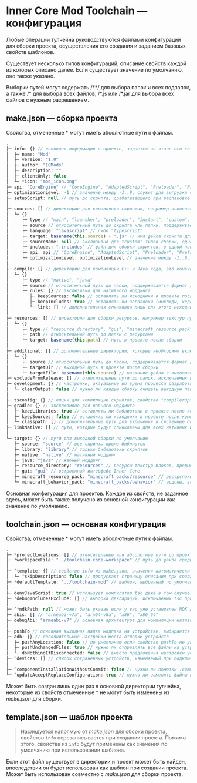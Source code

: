 # Inner Core Mod Toolchain — конфигурация

Любые операции тулчейна руководствуются файлами конфигураций для сборки проекта, осуществления его создания и заданием базовых свойств шаблонов.

Существует несколько типов конфигураций, описание свойств каждой из которых описано далее. Если существует значение по умолчанию, оно также указано.

Выборки путей могут содержать /\*\*/ для выбора папок и всех подпапок, а также /\* для выбора всех файлов, /\*.js или /\*.jar для выбора всех файлов с нужным разрешением.

## make.json — сборка проекта

Свойства, отмеченные \* могут иметь абсолютные пути к файлам.

```js
.
├─ info: {} // основная информация о проекте, задается на этапе его создания
│  ├─ name: "Mod"
│  ├─ version: "1.0"
│  ├─ author: "ICMods"
│  ├─ description: ""
│  ├─ clientOnly: false
│  └─ *icon: "mod_icon.png"
├─ api: "CoreEngine" // "CoreEngine", "AdaptedScript", "Preloader", "PrefsWinAPI", "Instant"
├─ optimizationLevel: -1 // значение между -1..9, служит для выгрузки скриптов из памяти
├─ setupScript: null // путь до скрипта, срабатывающего при распаковке архива проекта в мод браузере
│
├─ sources: [] // директории для компиляции скриптов, например основного скрипта для запуска или main.js
│  └─ {}
│     ├─ type // "main", "launcher", "preloader", "instant", "custom", "library"
│     ├─ source // относительный путь до скрипта или папки, поддерживается формат /* для включения подпапок в папке
│     ├─ language: "javascript" // либо "typescript"
│     ├─ target: basename(this.source) + ".js" // имя файла скрипта для выходной компиляции
│     ├─ sourceName: null // экслюзивно для "custom" типов сборки, однако имя скрипта также отображается, например, и при ошибках
│     ├─ includes: ".includes" // файл для сборки скриптов, в одной папке их может быть несколько
│     ├─ api: api // "CoreEngine", "AdaptedScript", "Preloader", "PrefsWinAPI"
│     └─ optimizationLevel: optimizationLevel // значение между -1..9, служит для выгрузки скриптов из памяти
│
├─ compile: [] // директории для компиляции C++ и Java кода, это конечно, не означает что вы можете просто взять исходный код с Forge, однако это не менее интересная вещь
│  └─ {}
│     ├─ type // "native", "java"
│     ├─ source // относительный путь до папки, поддерживается формат /* для включения подпапок в папке
│     └─ rules: {} // экслюзивно для нативного моддинга
│        ├─ keepSources: false // оставлять ли исходники в проекте после компиляции
│        ├─ keepIncludes: true // оставлять ли заголовки (инклюды, хедеры) в проекте после компиляции
│        └─ link: [] // дополнительная слинковка лишь для этого исходника
│
├─ resources: [] // директории для сборки ресурсов, например текстур предметов или интерфейса
│  └─ {}
│     ├─ type // "resource_directory", "gui", "minecraft_resource_pack", "minecraft_behavior_pack"
│     ├─ path // относительный путь до папки с ресурсами
│     └─ target: basename(this.path) // путь в проекте после сборки
│
├─ additional: [] // дополнительные директории, которые необходимо включить в проект после сборки
│  └─ {}
│     ├─ source // относительный путь до папки, поддерживается формат /* для включения подпапок в папке
│     ├─ targetDir // выходной путь в проекте после сборки
│     └─ targetFile: basename(this.source) // название файла в выходной папке, добавляется в конец пути
├─ excludeFromRelease: [] // относительные пути до папок, исключаемых из проекта при сборке в релиз, поддерживается формат /* для включения подпапок в папке
├─ development: {} // настройки, актуальные во время процесса разработки для сокращения времени сборки
│  └─ clearOutput: false // нужно ли каждую сборку очищать выходную папку output/, в противном случае она будет очищена лишь при сборке мода в релиз
│
├─ tsconfig: {} // опции для компиляции скриптов, свойство "compilerOptions" вашего tsconfig.json; используйте IntelliSense в этом файле или выполните tsc --all для получения их списка
├─ gradle: {} // эксклюзивно для жабного моддинга
│  ├─ keepLibraries: true // оставлять ли библиотеки в проекте после компиляции
│  ├─ keepSources: false // оставлять ли исходники в проекте после компиляции
│  └─ classpath: [] // дополнительные пути для включения в системные библиотеки, они не будут включены в сам архив
├─ linkNative: [] // пути, которые будут слинкованы для всех нативных исходников
│
└─ target: {} // пути для выходной сборки по умолчанию
   ├─ source: "source" // все скрипты кроме библиотек
   ├─ library: "library" // только библиотеки скриптов
   ├─ native: "native" // нативный моддинг
   ├─ java: "java" // жабный моддинг
   ├─ resource_directory: "resources" // ресурсы текстур блоков, предметов и различных атласов
   ├─ gui: "gui" // встроенный интерфейс Inner Core
   ├─ minecraft_resource_pack: "minecraft_packs/resource" // ресурспаки, включаемые в игру после входа в мир
   └─ minecraft_behavior_pack: "minecraft_packs/behavior" // аддоны, включаемые в игру после входа в мир
```

Основная конфигурация для проектов. Каждое из свойств, не заданное здесь, может быть также получено из основной конфигурации как значение по умолчанию.

## toolchain.json — основная конфигурация

Свойства, отмеченные \* могут иметь абсолютные пути к файлам.

```js
.
├─ *projectLocations: [] // относительные или абсолютные пути до проектов, сканируется вся папка на наличие конфигураций make.json и template.json
├─ *workspaceFile: "../toolchain.code-workspace" // путь до файла среды, эксклюзивно для Visual Studio Code, в него добавляются все открытые и созданные проекты
│
├─ ^template: {} // свойство info из make.json, значения автоматически заполняются при создании проекта, перезаписывает свойства из шаблона если они заданы и там
│  └─ ^skipDescription: false // пропускает страницу описания при создании проекта из шаблона, т.е. будет достаточно лишь ввести имя, остальные свойства будут взяты из шаблона или перезаписаны свойствами
├─ *defaultTemplate: "../toolchain-mod" // шаблон, выбранный по умолчанию при создании проекта, может быть относительным или абсолютным путем до него
│
├─ denyJavaScript: true // использует компилятор tsc даже в том случае, если в проекте используется исключительно JavaScript
├─ *debugIncludesExclude: [] // выборка деклараций, исключаемых tsc при компиляции во время разработки, помогает сократить ее время; если путь не найден, будет совершена повторная попытка уже с абсолютным вариантом
│
├─ ^*ndkPath: null // может быть указан если у вас уже установлен NDK для компиляции нативного кода, рекомендуется использовать версию r16b; по умолчанию поиск компилятора будет осуществлен в PATH или установлен самим тулчейном
├─ abis: [] // "armeabi-v7a", "arm64-v8a", "x86", "x86_64"
├─ debugAbi: "armeabi-v7" // основная архитектура для компиляции нативного кода во время разработки
│
├─ pushTo // основная выходная папка модпака на устройстве, выбирается при любом подключении; путь в тулчейне до модпака, в мейке до самого мода
├─ adb: {} // дополнительные настройки моста отладки устройств
│  ├─ pushAnyLocation: false // по умолчанию если свойство pushTo не указывает на установку пака Inner Core, будет выдано предупреждение на отправку в странную локацию; эта настройка отключает его
│  ├─ pushUnchangedFiles: true // нужно ли отправлять все файлы на устройство, либо же только измененные
│  └─ doNothingIfDisconnected: false // вместо предложения настройки устройства в консоли просто завершает процесс сборки если ни одного устройства не подключено
├─ ^devices: [] // список сохраненных устройств, изменяемый при подключении во время настройки ADB; здесь содержится приватная информация, поэтому его изменение невозможно из make.json
│
├─ ^componentInstallationWithoutCommit: false // нужны ли пометки .commit в установленных компонентах; если не нужны, обновления не смогут быть установлены, а компонент будет считаться установленным если существует папка с ним
└─ ^updateAcceptReplaceConfiguration: true // нужно ли заменять файлы конфигураций в основной папке тулчейна, такие как .vscode/tasks.json и прочие; в противном случае ваши изменения останутся неизменными даже с обновлениями
```

Может быть создан лишь один раз в основной директории тулчейна, некоторые из свойств отмеченные ^ не могут быть изменены из *make.json* для сборки.

## template.json — шаблон проекта

 > Наследуется напрямую от *make.json* для сборки проекта, свойство `info` перезаписывается при создании проекта. Помимо этого, свойства из `info` будут применены как значения по умолчанию при использовании шаблона.

Если этот файл существует в директории и проект может быть найден, впоследствии он будет использован как шаблон при создании проекта. Может быть использован совместно с *make.json* для сборки проекта.
